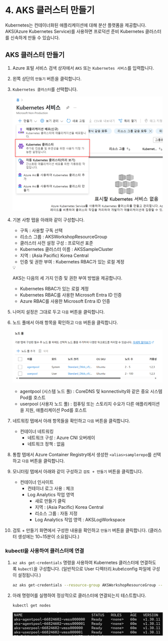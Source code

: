 # 4. AKS 클러스터 만들기

Kubernetes는 컨테이너화된 애플리케이션에 대해 분산 플랫폼을 제공합니다. AKS(Azure Kubernetes Service)를 사용하면 프로덕션 준비 Kubernetes 클러스터를 신속하게 만들 수 있습니다.

## AKS 클러스터 만들기

1. Azure 포털 서비스 검색 상자에서 `AKS` 또는 `Kubernetes 서비스`를 입력합니다.
2. 왼쪽 상단의 `만들기` 버튼을 클릭합니다.
3. `Kubernetes 클러스터`를 선택합니다.
    
    ![image.png](./images/image.png)
    
4. 기본 사항 탭을 아래와 같이 구성합니다.
    - 구독 : 사용할 구독 선택
    - 리소스 그룹 : AKSWorkshopResourceGroup
    - 클러스터 사전 설정 구성 : 프로덕션 표준
    - Kubernetes 클러스터 이름 : AKSSampleCluster
    - 지역 : (Asia Pacific) Korea Central
    - 인증 및 권한 부여 : Kubernetes RBAC가 있는 로컬 계정
    
    <aside>
    💡
    
    AKS는 다음의 세 가지 인증 및 권한 부여 방법을 제공합니다.
    
    - Kubernetes RBAC가 있는 로컬 계정
    - Kubernetes RBAC를 사용한 Microsoft Entra ID 인증
    - Azure RBAC를 사용한 Microsoft Entra ID 인증
    </aside>
    
5. 나머지 설정은 그대로 두고 `다음` 버튼을 클릭합니다. 
6. 노드 풀에서 아래 항목을 확인하고 `다음` 버튼을 클릭합니다.
    
    ![image.png](./images/image%201.png)
    
    - agentpool (시스템 노드 풀) : CoreDNS 및 konnectivity와 같은 중요 시스템 Pod를 호스트
    - userpool (사용자 노드 풀) : 컴퓨팅 또는 스토리지 수요가 다른 애플리케이션을 지원, 애플리케이션 Pod를 호스트
7. 네트워킹 탭에서 아래 항목들을 확인하고 `다음` 버튼을 클릭합니다.
    - 컨테이너 네트워킹
        - 네트워크 구성 : Azure CNI 오버레이
        - 네트워크 정책 : 없음
8. 통합 탭에서 Azure Container Registry에서 생성한 `<alias>samplerepo`를 선택하고 `다음` 버튼을 클릭합니다.
9. 모니터링 탭에서 아래와 같이 구성하고 `검토 + 만들기` 버튼을 클릭합니다.
    - 컨테이너 인사이트
        - 컨테이너 로그 사용 : 체크
        - Log Analytics 작업 영역
            - 새로 만들기 클릭
            - 지역 : (Asia Pacific) Korea Central
            - 리소스 그룹 : 자동 지정
            - Log Analytics 작업 영역 : AKSLogWorkspace
10. 검토 + 만들기 화면에서 구성한 내용을 확인하고 `만들기` 버튼을 클릭합니다. (클러스터 생성에는 10~15분이 소요됩니다.)

### kubectl을 사용하여 클러스터에 연결

1. `az aks get-credentials` 명령을 사용하여 Kubernetes 클러스터에 연결하도록 `kubectl`을 구성합니다. (일반적으로 User 디렉터리\.kube\config 파일에 구성이 설정됩니다.)
    
    ```bash
    az aks get-credentials --resource-group AKSWorkshopResourceGroup --name AKSSampleCluster
    ```
    
2. 아래 명령어를 실행하여 정상적으로 클러스터에 연결되는지 테스트합니다.
    
    ```bash
    kubectl get nodes
    ```
    
    ![image.png](./images/image%202.png)